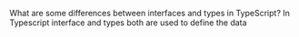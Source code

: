 What are some differences between interfaces and types in TypeScript?
In Typescript interface and types both are used to define the data
